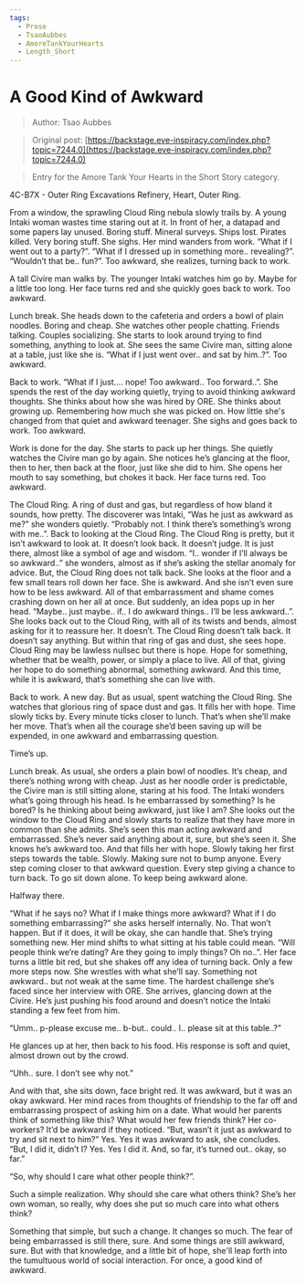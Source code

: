 ```yaml
---
tags:
  - Prose
  - TsaoAubbes
  - AmoreTankYourHearts
  - Length_Short
---
```


# A Good Kind of Awkward

> Author: Tsao Aubbes

> Original post: [https://backstage.eve-inspiracy.com/index.php?topic=7244.0](https://backstage.eve-inspiracy.com/index.php?topic=7244.0)

> Entry for the Amore Tank Your Hearts in the Short Story category.


4C-B7X - Outer Ring Excavations Refinery, Heart, Outer Ring.

From a window, the sprawling Cloud Ring nebula slowly trails by. A young Intaki woman wastes time staring out at it. In front of her, a datapad and some papers lay unused. Boring stuff. Mineral surveys. Ships lost. Pirates killed. Very boring stuff. She sighs. Her mind wanders from work. “What if I went out to a party?”. “What if I dressed up in something more.. revealing?”. “Wouldn’t that be.. fun?”. Too awkward, she realizes, turning back to work.

A tall Civire man walks by. The younger Intaki watches him go by. Maybe for a little too long. Her face turns red and she quickly goes back to work. Too awkward.

Lunch break. She heads down to the cafeteria and orders a bowl of plain noodles. Boring and cheap. She watches other people chatting. Friends talking. Couples socializing. She starts to look around trying to find something, anything to look at. She sees the same Civire man, sitting alone at a table, just like she is. “What if I just went over.. and sat by him..?”. Too awkward.

Back to work. “What if I just…. nope! Too awkward.. Too forward..”. She spends the rest of the day working quietly, trying to avoid thinking awkward thoughts. She thinks about how she was hired by ORE. She thinks about growing up. Remembering how much she was picked on. How little she's changed from that quiet and awkward teenager. She sighs and goes back to work. Too awkward.

Work is done for the day. She starts to pack up her things. She quietly watches the Civire man go by again. She notices he’s glancing at the floor, then to her, then back at the floor, just like she did to him. She opens her mouth to say something, but chokes it back. Her face turns red. Too awkward.

The Cloud Ring. A ring of dust and gas, but regardless of how bland it sounds, how pretty. The discoverer was Intaki, “Was he just as awkward as me?” she wonders quietly. “Probably not. I think there’s something’s wrong with me..”. Back to looking at the Cloud Ring. The Cloud Ring is pretty, but it isn’t awkward to look at. It doesn’t look back. It doesn’t judge. It is just there, almost like a symbol of age and wisdom. “I.. wonder if I’ll always be so awkward..” she wonders, almost as if she’s asking the stellar anomaly for advice. But, the Cloud Ring does not talk back. She looks at the floor and a few small tears roll down her face. She is awkward. And she isn’t even sure how to be less awkward. All of that embarrassment and shame comes crashing down on her all at once. But suddenly, an idea pops up in her head. “Maybe.. just maybe.. if.. I do awkward things.. I’ll be less awkward..”. She looks back out to the Cloud Ring, with all of its twists and bends, almost asking for it to reassure her. It doesn’t. The Cloud Ring doesn’t talk back. It doesn’t say anything. But within that ring of gas and dust, she sees hope. Cloud Ring may be lawless nullsec but there is hope. Hope for something, whether that be wealth, power, or simply a place to live. All of that, giving her hope to do something abnormal, something awkward. And this time, while it is awkward, that’s something she can live with.

Back to work. A new day. But as usual, spent watching the Cloud Ring. She watches that glorious ring of space dust and gas. It fills her with hope. Time slowly ticks by. Every minute ticks closer to lunch. That’s when she’ll make her move. That’s when all the courage she’d been saving up will be expended, in one awkward and embarrassing question.

Time’s up.

Lunch break. As usual, she orders a plain bowl of noodles. It’s cheap, and there’s nothing wrong with cheap. Just as her noodle order is predictable, the Civire man is still sitting alone, staring at his food. The Intaki wonders what’s going through his head. Is he embarrassed by something? Is he bored? Is he thinking about being awkward, just like I am? She looks out the window to the Cloud Ring and slowly starts to realize that they have more in common than she admits. She’s seen this man acting awkward and embarrassed. She’s never said anything about it, sure, but she’s seen it. She knows he’s awkward too. And that fills her with hope. Slowly taking her first steps towards the table. Slowly. Making sure not to bump anyone. Every step coming closer to that awkward question. Every step giving a chance to turn back. To go sit down alone. To keep being awkward alone.

Halfway there.

“What if he says no? What if I make things more awkward? What if I do something embarrassing?” she asks herself internally. No. That won’t happen. But if it does, it will be okay, she can handle that. She’s trying something new. Her mind shifts to what sitting at his table could mean. “Will people think we’re dating? Are they going to imply things? Oh no..”. Her face turns a little bit red, but she shakes off any idea of turning back. Only a few more steps now. She wrestles with what she’ll say. Something not awkward.. but not weak at the same time. The hardest challenge she’s faced since her interview with ORE. She arrives, glancing down at the Civire. He’s just pushing his food around and doesn’t notice the Intaki standing a few feet from him.

“Umm.. p-please excuse me.. b-but.. could.. I.. please sit at this table..?”

He glances up at her, then back to his food. His response is soft and quiet, almost drown out by the crowd.

“Uhh.. sure. I don’t see why not.”

And with that, she sits down, face bright red. It was awkward, but it was an okay awkward. Her mind races from thoughts of friendship to the far off and embarrassing prospect of asking him on a date. What would her parents think of something like this? What would her few friends think? Her co-workers? It’d be awkward if they noticed. “But, wasn’t it just as awkward to try and sit next to him?” Yes. Yes it was awkward to ask, she concludes. “But, I did it, didn’t I? Yes. Yes I did it. And, so far, it’s turned out.. okay, so far.”

“So, why should I care what other people think?”.

Such a simple realization. Why should she care what others think? She’s her own woman, so really, why does she put so much care into what others think?

Something that simple, but such a change. It changes so much. The fear of being embarrassed is still there, sure. And some things are still awkward, sure. But with that knowledge, and a little bit of hope, she'll leap forth into the tumultuous world of social interaction. For once, a good kind of awkward.